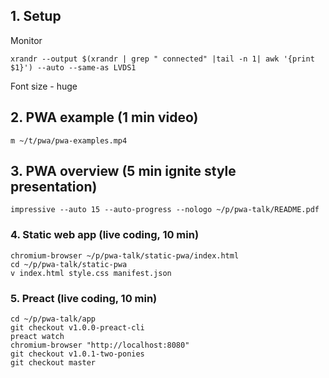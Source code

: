## 1. Setup
Monitor
```
xrandr --output $(xrandr | grep " connected" |tail -n 1| awk '{print $1}') --auto --same-as LVDS1
```

Font size - huge

## 2. PWA example (1 min video)
```
m ~/t/pwa/pwa-examples.mp4
```

## 3. PWA overview (5 min ignite style presentation)
```
impressive --auto 15 --auto-progress --nologo ~/p/pwa-talk/README.pdf
```

### 4. Static web app (live coding, 10 min)
```
chromium-browser ~/p/pwa-talk/static-pwa/index.html
cd ~/p/pwa-talk/static-pwa
v index.html style.css manifest.json
```

### 5. Preact (live coding, 10 min)
```
cd ~/p/pwa-talk/app
git checkout v1.0.0-preact-cli
preact watch
chromium-browser "http://localhost:8080"
git checkout v1.0.1-two-ponies
git checkout master
```
